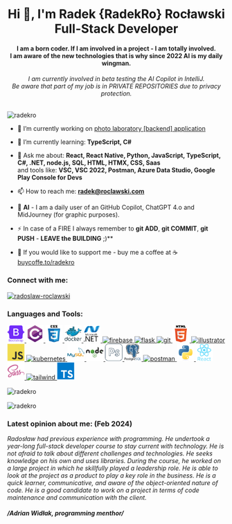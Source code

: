 <h1 align="center">Hi 👋, I'm Radek {RadekRo} Rocławski<br/>Full-Stack Developer</h1>
<h4 align="center">I am a born coder. If I am involved in a project - I am totally involved.<br/>I am aware of the new technologies that is why since 2022 AI is my daily wingman.</h4>
<h6 align="center">I am currently involved in beta testing the AI Copilot in IntelliJ.<br/>Be aware that part of my job is in PRIVATE REPOSITORIES due to privacy protection.</h6>

<p align="left"> <img src="https://komarev.com/ghpvc/?username=radekro&label=Profile%20views&color=0e75b6&style=flat" alt="radekro" /> </p>

- 🔭 I’m currently working on [photo laboratory [backend] application](https://github.com/RadekRo/AnkaraLab-BackEnd)

- 🌱 I’m currently learning: **TypeScript, C#**

- 💬 Ask me about: **React, React Native, Python, JavaScript, TypeScript, C#, .NET, node.js, SQL, HTML, HTMX, CSS, Saas** <br/>and tools like: **VSC, VSC 2022, Postman, Azure Data Studio, Google Play Console for Devs**

- 📫 How to reach me: **radek@roclawski.com**

- 👾 <strong>AI</strong> - I am a daily user of an GitHub Copilot, ChatGPT 4.o and MidJourney (for graphic purposes).

- ⚡ In case of a FIRE I always remember to **git ADD**, **git COMMIT**, **git PUSH** - **LEAVE the BUILDING** ;)**

- 💪 If you would like to support me - buy me a coffee at ☕ [buycoffe.to/radekro](https://buycoffee.to/radekro)

<h3 align="left">Connect with me:</h3>
<p align="left">
<a href="https://linkedin.com/in/radoslaw-roclawski" target="blank"><img align="center" src="https://raw.githubusercontent.com/rahuldkjain/github-profile-readme-generator/master/src/images/icons/Social/linked-in-alt.svg" alt="radoslaw-roclawski" height="30" width="40" /></a>
</p>

<h3 align="left">Languages and Tools:</h3>
<p align="left"> <a href="https://getbootstrap.com" target="_blank" rel="noreferrer"> <img src="https://raw.githubusercontent.com/devicons/devicon/master/icons/bootstrap/bootstrap-plain-wordmark.svg" alt="bootstrap" width="40" height="40"/> </a> <a href="https://www.w3schools.com/cs/" target="_blank" rel="noreferrer"> <img src="https://raw.githubusercontent.com/devicons/devicon/master/icons/csharp/csharp-original.svg" alt="csharp" width="40" height="40"/> </a> <a href="https://www.w3schools.com/css/" target="_blank" rel="noreferrer"> <img src="https://raw.githubusercontent.com/devicons/devicon/master/icons/css3/css3-original-wordmark.svg" alt="css3" width="40" height="40"/> </a> <a href="https://www.docker.com/" target="_blank" rel="noreferrer"> <img src="https://raw.githubusercontent.com/devicons/devicon/master/icons/docker/docker-original-wordmark.svg" alt="docker" width="40" height="40"/> </a> <a href="https://dotnet.microsoft.com/" target="_blank" rel="noreferrer"> <img src="https://raw.githubusercontent.com/devicons/devicon/master/icons/dot-net/dot-net-original-wordmark.svg" alt="dotnet" width="40" height="40"/> </a> <a href="https://firebase.google.com/" target="_blank" rel="noreferrer"> <img src="https://www.vectorlogo.zone/logos/firebase/firebase-icon.svg" alt="firebase" width="40" height="40"/> </a> <a href="https://flask.palletsprojects.com/" target="_blank" rel="noreferrer"> <img src="https://www.vectorlogo.zone/logos/pocoo_flask/pocoo_flask-icon.svg" alt="flask" width="40" height="40"/> </a> <a href="https://git-scm.com/" target="_blank" rel="noreferrer"> <img src="https://www.vectorlogo.zone/logos/git-scm/git-scm-icon.svg" alt="git" width="40" height="40"/> </a> <a href="https://www.w3.org/html/" target="_blank" rel="noreferrer"> <img src="https://raw.githubusercontent.com/devicons/devicon/master/icons/html5/html5-original-wordmark.svg" alt="html5" width="40" height="40"/> </a> <a href="https://www.adobe.com/in/products/illustrator.html" target="_blank" rel="noreferrer"> <img src="https://www.vectorlogo.zone/logos/adobe_illustrator/adobe_illustrator-icon.svg" alt="illustrator" width="40" height="40"/> </a> <a href="https://developer.mozilla.org/en-US/docs/Web/JavaScript" target="_blank" rel="noreferrer"> <img src="https://raw.githubusercontent.com/devicons/devicon/master/icons/javascript/javascript-original.svg" alt="javascript" width="40" height="40"/> </a> <a href="https://kubernetes.io" target="_blank" rel="noreferrer"> <img src="https://www.vectorlogo.zone/logos/kubernetes/kubernetes-icon.svg" alt="kubernetes" width="40" height="40"/> </a> <a href="https://www.mysql.com/" target="_blank" rel="noreferrer"> <img src="https://raw.githubusercontent.com/devicons/devicon/master/icons/mysql/mysql-original-wordmark.svg" alt="mysql" width="40" height="40"/> </a> <a href="https://nodejs.org" target="_blank" rel="noreferrer"> <img src="https://raw.githubusercontent.com/devicons/devicon/master/icons/nodejs/nodejs-original-wordmark.svg" alt="nodejs" width="40" height="40"/> </a> <a href="https://www.photoshop.com/en" target="_blank" rel="noreferrer"> <img src="https://raw.githubusercontent.com/devicons/devicon/master/icons/photoshop/photoshop-line.svg" alt="photoshop" width="40" height="40"/> </a> <a href="https://www.postgresql.org" target="_blank" rel="noreferrer"> <img src="https://raw.githubusercontent.com/devicons/devicon/master/icons/postgresql/postgresql-original-wordmark.svg" alt="postgresql" width="40" height="40"/> </a> <a href="https://postman.com" target="_blank" rel="noreferrer"> <img src="https://www.vectorlogo.zone/logos/getpostman/getpostman-icon.svg" alt="postman" width="40" height="40"/> </a> <a href="https://www.python.org" target="_blank" rel="noreferrer"> <img src="https://raw.githubusercontent.com/devicons/devicon/master/icons/python/python-original.svg" alt="python" width="40" height="40"/> </a> <a href="https://reactjs.org/" target="_blank" rel="noreferrer"> <img src="https://raw.githubusercontent.com/devicons/devicon/master/icons/react/react-original-wordmark.svg" alt="react" width="40" height="40"/> </a> <a href="https://sass-lang.com" target="_blank" rel="noreferrer"> <img src="https://raw.githubusercontent.com/devicons/devicon/master/icons/sass/sass-original.svg" alt="sass" width="40" height="40"/> </a> <a href="https://tailwindcss.com/" target="_blank" rel="noreferrer"> <img src="https://www.vectorlogo.zone/logos/tailwindcss/tailwindcss-icon.svg" alt="tailwind" width="40" height="40"/> </a> <a href="https://www.typescriptlang.org/" target="_blank" rel="noreferrer"> <img src="https://raw.githubusercontent.com/devicons/devicon/master/icons/typescript/typescript-original.svg" alt="typescript" width="40" height="40"/> </a> </p>

<p><img align="center" src="https://github-readme-stats.vercel.app/api/top-langs?username=radekro&show_icons=true&locale=en&layout=compact" alt="radekro" /></p>

<p><img align="center" src="https://github-readme-streak-stats.herokuapp.com/?user=radekro&" alt="radekro" /></p>
<p>
  <h3>Latest opinion about me: (Feb 2024)</h3>
  <i>Radosław had previous experience with programming. He undertook a year-long full-stack developer course to stay current with technology. He is not afraid to talk about different challenges and technologies. He seeks knowledge on his own and uses  libraries. During the course, he worked on a large project in which he skillfully played a leadership role. He is able to look at the project as a product to play a key role in the business. He is a quick learner, communicative, and aware of the object-oriented nature of code. He is a good candidate to work on a project in terms of code maintenance and communication with the client.</i><br>
<h5>/Adrian Widłak, programming menthor/</h5>
</p>
